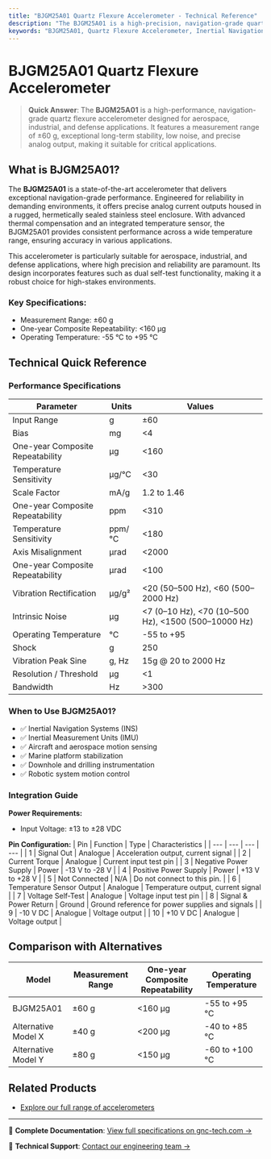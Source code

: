 ```yaml
---
title: "BJGM25A01 Quartz Flexure Accelerometer - Technical Reference"
description: "The BJGM25A01 is a high-precision, navigation-grade quartz flexure accelerometer with a measurement range of ±60 g and low noise characteristics, ideal for aerospace and defense applications."
keywords: "BJGM25A01, Quartz Flexure Accelerometer, Inertial Navigation, Navigation Systems"
---
```


# BJGM25A01 Quartz Flexure Accelerometer

> **Quick Answer**: The **BJGM25A01** is a high-performance, navigation-grade quartz flexure accelerometer designed for aerospace, industrial, and defense applications. It features a measurement range of ±60 g, exceptional long-term stability, low noise, and precise analog output, making it suitable for critical applications.

## What is BJGM25A01?

The **BJGM25A01** is a state-of-the-art accelerometer that delivers exceptional navigation-grade performance. Engineered for reliability in demanding environments, it offers precise analog current outputs housed in a rugged, hermetically sealed stainless steel enclosure. With advanced thermal compensation and an integrated temperature sensor, the BJGM25A01 provides consistent performance across a wide temperature range, ensuring accuracy in various applications.

This accelerometer is particularly suitable for aerospace, industrial, and defense applications, where high precision and reliability are paramount. Its design incorporates features such as dual self-test functionality, making it a robust choice for high-stakes environments.

### Key Specifications:
- Measurement Range: ±60 g
- One-year Composite Repeatability: <160 µg
- Operating Temperature: -55 °C to +95 °C

## Technical Quick Reference

### Performance Specifications
| Parameter | Units | Values |
| --- | --- | --- |
| Input Range | g | ±60 |
| Bias | mg | <4 |
| One-year Composite Repeatability | µg | <160 |
| Temperature Sensitivity | µg/°C | <30 |
| Scale Factor | mA/g | 1.2 to 1.46 |
| One-year Composite Repeatability | ppm | <310 |
| Temperature Sensitivity | ppm/°C | <180 |
| Axis Misalignment | µrad | <2000 |
| One-year Composite Repeatability | µrad | <100 |
| Vibration Rectification | µg/g² | <20 (50–500 Hz), <60 (500–2000 Hz) |
| Intrinsic Noise | µg | <7 (0–10 Hz), <70 (10–500 Hz), <1500 (500–10000 Hz) |
| Operating Temperature | °C | -55 to +95 |
| Shock | g | 250 |
| Vibration Peak Sine | g, Hz | 15g @ 20 to 2000 Hz |
| Resolution / Threshold | µg | <1 |
| Bandwidth | Hz | >300 |

### When to Use BJGM25A01?
- ✅ Inertial Navigation Systems (INS)
- ✅ Inertial Measurement Units (IMU)
- ✅ Aircraft and aerospace motion sensing
- ✅ Marine platform stabilization
- ✅ Downhole and drilling instrumentation
- ✅ Robotic system motion control

### Integration Guide
**Power Requirements:**
- Input Voltage: ±13 to ±28 VDC

**Pin Configuration:**
| Pin | Function | Type | Characteristics |
| --- | --- | --- | --- |
| 1 | Signal Out | Analogue | Acceleration output, current signal |
| 2 | Current Torque | Analogue | Current input test pin |
| 3 | Negative Power Supply | Power | -13 V to -28 V |
| 4 | Positive Power Supply | Power | +13 V to +28 V |
| 5 | Not Connected | N/A | Do not connect to this pin. |
| 6 | Temperature Sensor Output | Analogue | Temperature output, current signal |
| 7 | Voltage Self-Test | Analogue | Voltage input test pin |
| 8 | Signal & Power Return | Ground | Ground reference for power supplies and signals |
| 9 | -10 V DC | Analogue | Voltage output |
| 10 | +10 V DC | Analogue | Voltage output |

## Comparison with Alternatives
| Model | Measurement Range | One-year Composite Repeatability | Operating Temperature |
| --- | --- | --- | --- |
| BJGM25A01 | ±60 g | <160 µg | -55 to +95 °C |
| Alternative Model X | ±40 g | <200 µg | -40 to +85 °C |
| Alternative Model Y | ±80 g | <150 µg | -60 to +100 °C |

## Related Products
- [Explore our full range of accelerometers](https://www.gnc-tech.com/products/)

---

📘 **Complete Documentation**: [View full specifications on gnc-tech.com →](https://www.gnc-tech.com/products/qac-accelerometer-flexure-bjgm25a01)

💬 **Technical Support**: [Contact our engineering team →](https://www.gnc-tech.com/contact)